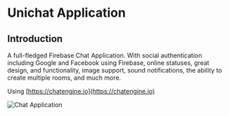 # Unichat Application

## Introduction

A full-fledged Firebase Chat Application. With social authentication including Google and Facebook using Firebase, online statuses, great design, and functionality, image support, sound notifications, the ability to create multiple rooms, and much more. 

Using [https://chatengine.io](https://chatengine.io)

![Chat Application](https://i.ibb.co/GJwyy9m/Bv9-Js3-QLOLY-HD.jpg)




